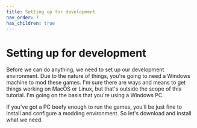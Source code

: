 ```yaml
---
title: Setting up for development
nav_order: 7
has_children: true
---
```


# Setting up for development

Before we can do anything, we need to set up our development environment. Due to the nature of things, you're going to need a Windows machine to mod these games. I'm sure there are ways and means to get things working on MacOS or Linux, but that's outside the scope of this tutorial. I'm going on the basis that you're using a Windows PC.

If you've got a PC beefy enough to run the games, you'll be just fine to install and configure a modding environment. So let's download and install what we need.

